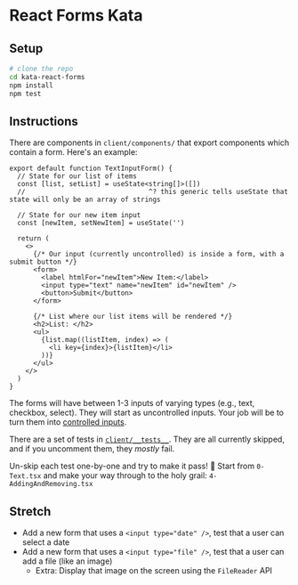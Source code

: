 # React Forms Kata

## Setup

```sh
# clone the repo
cd kata-react-forms
npm install
npm test
```

## Instructions

There are components in `client/components/` that export components which contain a form. Here's an example:

```tsx
export default function TextInputForm() {
  // State for our list of items
  const [list, setList] = useState<string[]>([])
  //                               ^? this generic tells useState that state will only be an array of strings

  // State for our new item input
  const [newItem, setNewItem] = useState('')

  return (
    <>
      {/* Our input (currently uncontrolled) is inside a form, with a submit button */}
      <form>
        <label htmlFor="newItem">New Item:</label>
        <input type="text" name="newItem" id="newItem" />
        <button>Submit</button>
      </form>

      {/* List where our list items will be rendered */}
      <h2>List: </h2>
      <ul>
        {list.map((listItem, index) => (
          <li key={index}>{listItem}</li>
        ))}
      </ul>
    </>
  )
}
```
The forms will have between 1-3 inputs of varying types (e.g., text, checkbox, select). They will start as uncontrolled inputs. Your job will be to turn them into [controlled inputs](https://react.dev/reference/react-dom/components/input#controlling-an-input-with-a-state-variable).

There are a set of tests in [`client/__tests__`](./client/__tests__). They are all currently skipped, and if you uncomment them, they _mostly_ fail.

Un-skip each test one-by-one and try to make it pass! 🥳 Start from `0-Text.tsx` and make your way through to the holy grail: `4-AddingAndRemoving.tsx`

## Stretch

- Add a new form that uses a `<input type="date" />`, test that a user can select a date
- Add a new form that uses a `<input type="file" />`, test that a user can add a file (like an image)
  - Extra: Display that image on the screen using the `FileReader` API



